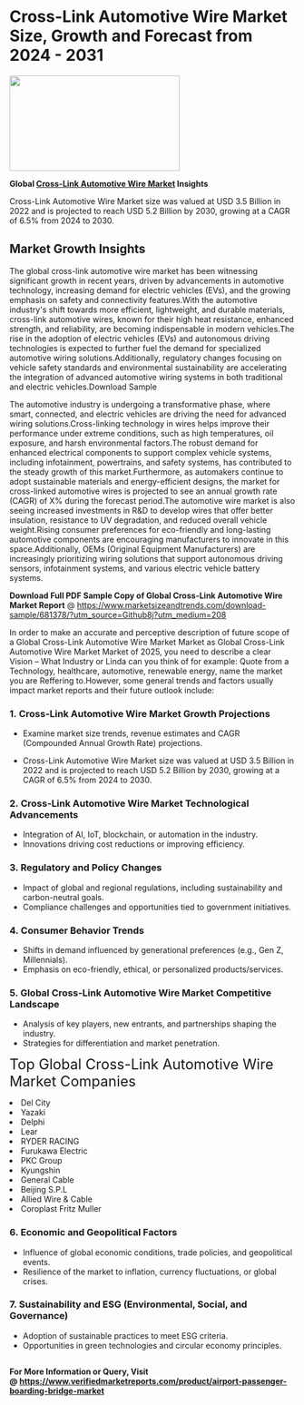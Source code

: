 <H1>Cross-Link Automotive Wire Market Size, Growth and Forecast from 2024 - 2031</H1><img class="aligncenter size-medium wp-image-584254" src="https://thirdeyenews.in/wp-content/uploads/2024/09/Global-Market-Research-300x168.jpeg" alt="" width="300" height="168" /><p><strong>Global&nbsp;<a href="https://www.marketsizeandtrends.com/download-sample/681378/?utm_source=Github8j?utm_medium=208">Cross-Link Automotive Wire Market</a> Insights</strong></p><p>Cross-Link Automotive Wire Market size was valued at USD 3.5 Billion in 2022 and is projected to reach USD 5.2 Billion by 2030, growing at a CAGR of 6.5% from 2024 to 2030.</p><p><h2>Market Growth Insights</h2> <p>The global cross-link automotive wire market has been witnessing significant growth in recent years, driven by advancements in automotive technology, increasing demand for electric vehicles (EVs), and the growing emphasis on safety and connectivity features.With the automotive industry's shift towards more efficient, lightweight, and durable materials, cross-link automotive wires, known for their high heat resistance, enhanced strength, and reliability, are becoming indispensable in modern vehicles.The rise in the adoption of electric vehicles (EVs) and autonomous driving technologies is expected to further fuel the demand for specialized automotive wiring solutions.Additionally, regulatory changes focusing on vehicle safety standards and environmental sustainability are accelerating the integration of advanced automotive wiring systems in both traditional and electric vehicles.Download Sample </p> <p>The automotive industry is undergoing a transformative phase, where smart, connected, and electric vehicles are driving the need for advanced wiring solutions.Cross-linking technology in wires helps improve their performance under extreme conditions, such as high temperatures, oil exposure, and harsh environmental factors.The robust demand for enhanced electrical components to support complex vehicle systems, including infotainment, powertrains, and safety systems, has contributed to the steady growth of this market.Furthermore, as automakers continue to adopt sustainable materials and energy-efficient designs, the market for cross-linked automotive wires is projected to see an annual growth rate (CAGR) of X% during the forecast period.The automotive wire market is also seeing increased investments in R&D to develop wires that offer better insulation, resistance to UV degradation, and reduced overall vehicle weight.Rising consumer preferences for eco-friendly and long-lasting automotive components are encouraging manufacturers to innovate in this space.Additionally, OEMs (Original Equipment Manufacturers) are increasingly prioritizing wiring solutions that support autonomous driving sensors, infotainment systems, and various electric vehicle battery systems.</p><p><span class=""><strong>Download Full PDF Sample Copy of Global Cross-Link Automotive Wire Market Report</strong> @ <a href="https://www.marketsizeandtrends.com/download-sample/681378/?utm_source=Github8j?utm_medium=208" target="_blank">https://www.marketsizeandtrends.com/download-sample/681378/?utm_source=Github8j?utm_medium=208</a></span></p><p>In order to make an accurate and perceptive description of future scope of a Global&nbsp;Cross-Link Automotive Wire Market Market as Global&nbsp;Cross-Link Automotive Wire Market Market of 2025, you need to describe a clear Vision &ndash; What Industry or Linda can you think of for example: Quote from a Technology, healthcare, automotive, renewable energy, name the market you are Reffering to.However, some general trends and factors usually impact market reports and their future outlook include:</p><h3>1.&nbsp;<strong>Cross-Link Automotive Wire Market Growth Projections</strong></h3><ul><li>Examine market size trends, revenue estimates and CAGR (Compounded Annual Growth Rate) projections.</li><li><p>Cross-Link Automotive Wire Market size was valued at USD 3.5 Billion in 2022 and is projected to reach USD 5.2 Billion by 2030, growing at a CAGR of 6.5% from 2024 to 2030.</p></li></ul><h3>2.&nbsp;<strong>Cross-Link Automotive Wire Market Technological Advancements</strong></h3><ul><li>Integration of AI, IoT, blockchain, or automation in the industry.</li><li>Innovations driving cost reductions or improving efficiency.</li></ul><h3>3.&nbsp;<strong>Regulatory and Policy Changes</strong></h3><ul><li>Impact of global and regional regulations, including sustainability and carbon-neutral goals.</li><li>Compliance challenges and opportunities tied to government initiatives.</li></ul><h3>4.&nbsp;<strong>Consumer Behavior Trends</strong></h3><ul><li>Shifts in demand influenced by generational preferences (e.g., Gen Z, Millennials).</li><li>Emphasis on eco-friendly, ethical, or personalized products/services.</li></ul><h3>5.&nbsp;<strong>Global Cross-Link Automotive Wire Market Competitive Landscape</strong></h3><ul><li>Analysis of key players, new entrants, and partnerships shaping the industry.</li><li>Strategies for differentiation and market penetration.</li></ul><p data-pm-slice="1 1 []"><span style="color: inherit; font-family: inherit; font-size: 25px;">Top Global Cross-Link Automotive Wire Market Companies</span></p><div class="" data-test-id=""><p><li>Del City</li><li> Yazaki</li><li> Delphi</li><li> Lear</li><li> RYDER RACING</li><li> Furukawa Electric</li><li> PKC Group</li><li> Kyungshin</li><li> General Cable</li><li> Beijing S.P.L</li><li> Allied Wire & Cable</li><li> Coroplast Fritz Muller</li></p></div><h3>6.&nbsp;<strong>Economic and Geopolitical Factors</strong></h3><ul><li>Influence of global economic conditions, trade policies, and geopolitical events.</li><li>Resilience of the market to inflation, currency fluctuations, or global crises.</li></ul><h3>7.&nbsp;<strong>Sustainability and ESG (Environmental, Social, and Governance)</strong></h3><ul><li>Adoption of sustainable practices to meet ESG criteria.</li><li>Opportunities in green technologies and circular economy principles.</li></ul><h2><strong style="font-size: 14px;">For More Information or Query, Visit @&nbsp;</strong><a style="background-color: #ffffff; font-size: 14px;" href="https://www.marketsizeandtrends.com/report/cross-link-automotive-wire-market/" target="_blank">https://www.verifiedmarketreports.com/product/airport-passenger-boarding-bridge-market</a></h2>